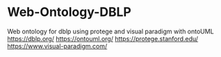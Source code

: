 # Web-Ontology-DBLP
Web ontology for dblp using protege and visual paradigm with ontoUML
https://dblp.org/
https://ontouml.org/
https://protege.stanford.edu/
https://www.visual-paradigm.com/
